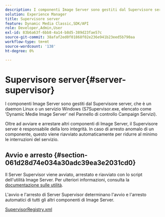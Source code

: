 ```yaml
---
description: I componenti Image Server sono gestiti dal Supervisore server, che è un daemon Linux o un servizio Windows (S7Supervisor.exe, elencato come 'Dynamic Medie Image Server' nel Pannello di controllo Campaign Servizi).
solution: Experience Manager
title: Supervisore server
feature: Dynamic Media Classic,SDK/API
role: Developer,Admin,User
exl-id: 83b6a63f-6bb8-4a14-b8d5-389d23fae57c
source-git-commit: 38afaf2ed0f01868f02e236e941b23eed5b790aa
workflow-type: tm+mt
source-wordcount: '138'
ht-degree: 0%

---
```


# Supervisore server{#server-supervisor}

I componenti Image Server sono gestiti dal Supervisore server, che è un daemon Linux o un servizio Windows (S7Supervisor.exe, elencato come &#39;Dynamic Medie Image Server&#39; nel Pannello di controllo Campaign Servizi).

Oltre ad avviare e arrestare altri componenti di Image Server, il Supervisore server è responsabile della loro integrità. In caso di arresto anomalo di un componente, questo viene riavviato automaticamente per ridurre al minimo le interruzioni del servizio.

## Avvio e arresto {#section-061d28d74e034a30adc39ea3e2031cd0}

Il Server Supervisor viene avviato, arrestato e riavviato con lo script dell&#39;utilità Image Server. Per ulteriori informazioni, consulta la [documentazione sulle utilità](../../../is-api/is-utils/utilities/c-location-of-utilities.md#concept-bae61e53344449af978502cac6be8b5f).

L&#39;avvio e l&#39;arresto di Server Supervisor determinano l&#39;avvio e l&#39;arresto automatici di tutti gli altri componenti di Image Server.

[SupervisorRegistry.xml](../../../is-api/image-serving-api-ref/c-configuration-and-administration/r-server-configuration-files/r-supervisorregistry.md#reference-b55f37a7a7a044d19c1722f5130906c6)
